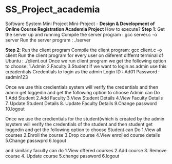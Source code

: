 # SS_Project_academia
Software System Mini Project
Mini-Project - **Design & Development of Online Course Registration Academia Project**
How to execute?
**Step 1**: Get the server up and running
Compile the server program : gcc server.c -o server
Run the server program : ./server

**Step 2**: Run the client program
Compile the client program: gcc client.c -o client
Run the client program for every user on diiferent differnt terminal of Ubuntu : ./client.out
Once we run client program we get the following option to choose:
 1.Admin
 2.Faculty
 3.Student
If we want to login as admin use this creadentials
Credentials to login as the admin
Login ID : Ad01
Password : sadmin123

Once we use this credientials system will verify the credentials and then admin get loggedin and get the following option to choose
Admin can Do
1.Add Student
2.Add Faculty
3.View Student Details
4.View Faculty Details
7. Update Student Details
8. Update Faculty Details
9.Change password
10.logout


Once we use the credientials for the student(which is created by the admin )system will verify the credentials of the student and then student get loggedin and get the following option to choose
Student can Do
1.View all courses
2.Enroll the course
3.Drop course
4.View enrolled course details
5.Change passwprd
6.logout 

and similarly faculty can do
1.View offered courses
2.Add course
3. Remove course
4. Update course
5.change password
6.logout







